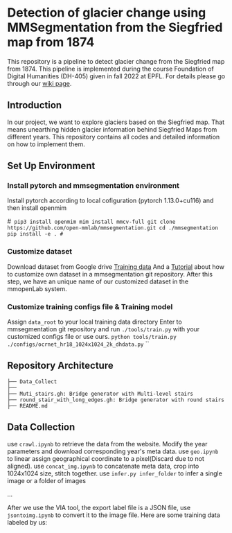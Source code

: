 # Detection of glacier change using MMSegmentation from the Siegfried map from 1874



This repository is a pipeline to detect glacier change from the Siegfried map from 1874. This pipeline is implemented during the course Foundation of Digital Humanities (DH-405) given in fall 2022 at EPFL. For details please go through our [wiki page](http://fdh.epfl.ch/index.php/Detection_of_glacier_change_using_dhSegment_from_the_Siegfried_map_from_1874). 

## Introduction

In our project, we want to explore glaciers based on the Siegfried map. That means unearthing hidden glacier information behind Siegfried Maps from different years. This repository contains all codes and detailed information on how to implement them.


## Set Up Environment

### Install pytorch and mmsegmentation environment
Install pytorch according to local cofiguration (pytorch 1.13.0+cu116) and then install openmim

#```
pip3 install openmim
mim install mmcv-full
git clone https://github.com/open-mmlab/mmsegmentation.git
cd ./mmsegmentation
pip install -e .
#```

### Customize dataset
Download dataset from Google drive [Training data](https://drive.google.com/drive/folders/1KdLF_WiWUH_1xi4EublGl6ZUBeBJ07g3?usp=share_link)
And a [Tutorial](https://github.com/open-mmlab/mmsegmentation/blob/master/docs/en/tutorials/customize_datasets.md) about how to customize own dataset in a mmsegmentation git repository.
After this step, we have an unique name of our customized dataset in the mmopenLab system.

### Customize training configs file & Training model
Assign `data_root` to your local training data directory
Enter to mmsegmentation git repository and run `./tools/train.py` with your customized configs file or use ours.
`python tools/train.py ./configs/ocrnet_hr18_1024x1024_2k_dhdata.py`
``

## Repository Architecture

```
├── Data_Collect
├──
├── Muti_stairs.gh: Bridge generator with Multi-level stairs
├── round_stair_with_long_edges.gh: Bridge generator with round stairs
├── README.md
```

## Data Collection

use `crawl.ipynb` to retrieve the data from the website. Modify the year parameters and download corresponding year's meta data.
use `geo.ipynb` to linear assign geographical coordinate to a pixel(Discard due to not aligned).
use `concat_img.ipynb` to concatenate meta data, crop into 1024x1024 size, stitch together.
use `infer.py infer_folder` to infer a single image or a folder of images

...



After we use the VIA tool, the export label file is a JSON file,  use `jsontoimg.ipynb` to convert it to the image file. Here are some training data labeled by us: 

